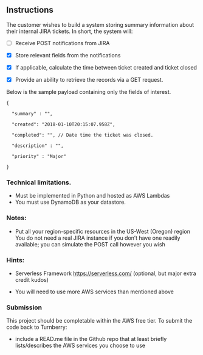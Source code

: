 ## Instructions
The customer wishes to build a system storing summary information about their
internal JIRA tickets.  In short, the system will:

- [ ] Receive POST notifications from JIRA
- [x] Store relevant fields from the notifications
- [x] If applicable, calculate the time between ticket created and ticket closed
- [x] Provide an ability to retrieve the records via a GET request.
 

Below is the sample payload containing only the fields of interest. 

```
{

  "summary" : "",

  "created": "2018-01-10T20:15:07.958Z",

  "completed": "", // Date time the ticket was closed.

  "description" : "",

  "priority" : "Major" 

}
```


### Technical limitations.  
* Must be implemented in Python and hosted as AWS Lambdas
* You must use DynamoDB as your datastore.

### Notes:
* Put all your region-specific resources in the US-West (Oregon) region
You do not need a real JIRA instance if you don’t have one readily available;
you can simulate the POST call however you wish

### Hints:
* Serverless Framework https://serverless.com/ (optional, but major extra credit
kudos)

* You will need to use more AWS services than mentioned above
 
### Submission
This project should be completable within the AWS free tier.  To submit the code
back to Turnberry:

- include a READ.me file in the Github repo that at least briefly
  lists/describes the AWS services you choose to use
